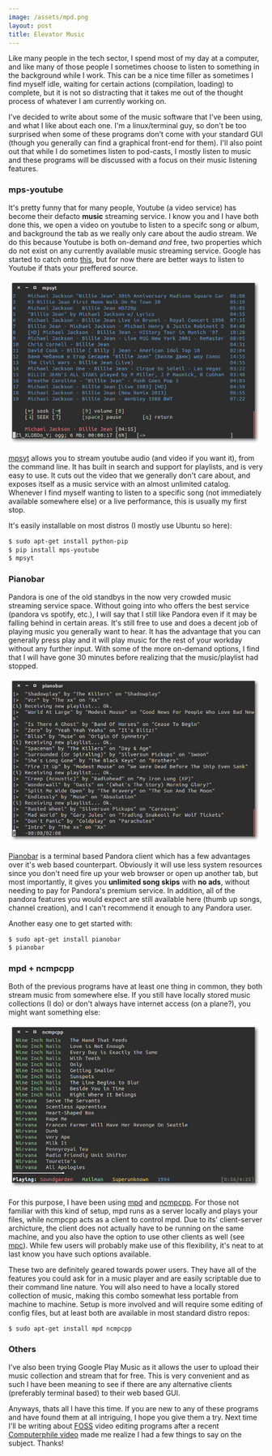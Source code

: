 ```yaml
---
image: /assets/mpd.png
layout: post
title: Elevator Music
---
```


Like many people in the tech sector, I spend most of my day at a computer, and like many of those people I sometimes choose to listen to something in the background while I work. This can be a nice time filler as sometimes I find myself idle, waiting for certain actions (compilation, loading) to complete, but it is not so distracting that it takes me out of the thought process of whatever I am currently working on.

I've decided to write about some of the music software that I've been using, and what I like about each one. I'm a linux/terminal guy, so don't be too surprised when some of these programs don't come with your standard GUI (though you generally can find a graphical front-end for them). I'll also point out that while I do sometimes listen to pod-casts, I mostly listen to music and these programs will be discussed with a focus on their music listening features.

### mps-youtube

It's pretty funny that for many people, Youtube (a video service) has become their defacto __music__ streaming service. I know you and I have both done this, we open a video on youtube to listen to a specifc song or album, and background the tab as we really only care about the audio stream. We do this because Youtube is both on-demand _and_ free, two properties which do not exist on any currently available music streaming service. Google has started to catch onto [this](http://www.theverge.com/2014/11/12/7201969/youtube-music-key-new-subscription-service), but for now there are better ways to listen to Youtube if thats your preffered source.

![mpsyt](/assets/mpsyt.png)

[mpsyt](https://github.com/np1/mps-youtube) allows you to stream youtube audio (and video if you want it), from the command line. It has built in search and support for playlists, and is very easy to use. It cuts out the video that we generally don't care about, and exposes itself as a music service with an almost unlimited catalog. Whenever I find myself wanting to listen to a specific song (not immediately available somewhere else) or a live performance, this is usually my first stop.

It's easily installable on most distros (I mostly use Ubuntu so here):

```sh
$ sudo apt-get install python-pip
$ pip install mps-youtube
$ mpsyt
```

### Pianobar

Pandora is one of the old standbys in the now very crowded music streaming service space. Without going into who offers the best service (pandora vs spotify, etc.), I will say that I still like Pandora even if it may be falling behind in certain areas. It's still free to use and does a decent job of playing music you generally want to hear. It has the advantage that you can generally press play and it will play music for the rest of your workday without any further input. With some of the more on-demand options, I find that I will have gone 30 minutes before realizing that the music/playlist had stopped.

![mpsyt](/assets/pianobar.png)

[Pianobar](https://github.com/PromyLOPh/pianobar) is a terminal based Pandora client which has a few advantages over it's web based counterpart. Obviously it will use less system resources since you don't need fire up your web browser or open up another tab, but most importantly, it gives you __unlimited song skips__ with __no ads__, without needing to pay for Pandora's premium service. In addition, all of the pandora features you would expect are still available here (thumb up songs, channel creation), and I can't recommend it enough to any Pandora user.

Another easy one to get started with:

```sh
$ sudo apt-get install pianobar
$ pianobar
```

### mpd + ncmpcpp

Both of the previous programs have at least one thing in common, they both stream music from somewhere else. If you still have locally stored music collections (I do) or don't always have internet access (on a plane?), you might want something else:

![ncmpcpp](/assets/mpd.png)

For this purpose, I have been using [mpd](http://www.musicpd.org/) and [ncmpcpp](http://ncmpcpp.rybczak.net/). For those not familiar with this kind of setup, mpd runs as a server locally and plays your files, while ncmpcpp acts as a client to control mpd. Due to its' client-server archicture, the client does not actually have to be running on the same machine, and you also have the option to use other clients as well (see [mpc](http://www.musicpd.org/clients/mpc/)). While few users will probably make use of this flexibility, it's neat to at last know you have such options available.

These two are definitely geared towards power users. They have all of the features you could ask for in a music player and are easily scriptable due to their command line nature. You will also need to have a locally stored collection of music, making this combo somewhat less portable from machine to machine. Setup is more involved and will require some editing of config files, but at least both are available in most standard distro repos:

```sh
$ sudo apt-get install mpd ncmpcpp
```

### Others

I've also been trying Google Play Music as it allows the user to upload their music collection and stream that for free. This is very convenient and as such I have been meaning to see if there are any alternative clients (preferably terminal based) to their web based GUI.

Anyways, thats all I have this time. If you are new to any of these programs and have found them at all intriguing, I hope you give them a try. Next time I'll be writing about [FOSS](http://en.wikipedia.org/wiki/Free_and_open-source_software) video editing programs after a recent [Computerphile video](https://www.youtube.com/watch?v=MS7hXuO2UKE&list=UU9-y-6csu5WGm29I7JiwpnA) made me realize I had a few things to say on the subject. Thanks!
